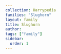 ```yaml
---
collection: Harrypedia
families: "Slughorn"
layout: family
title: Slughorn
author: 
tags: ["family"]
sidebar:
  order: 1
---
```



